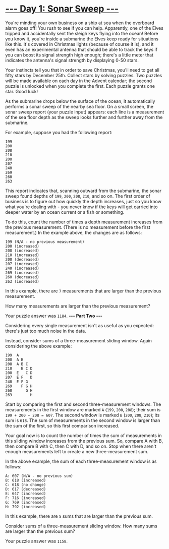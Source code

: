 # [--- Day 1: Sonar Sweep ---](http://adventofcode.com/2021/day/1)

You're minding your own business on a ship at sea when the overboard alarm goes off! 
You rush to see if you can help. Apparently, one of the Elves tripped and accidentally sent the sleigh keys flying into the ocean!
Before you know it, you're inside a submarine the Elves keep ready for situations like this. 
It's covered in Christmas lights (because of course it is), and it even has an experimental antenna that should be able to track the keys if you can boost its signal strength high enough; 
there's a little meter that indicates the antenna's signal strength by displaying 0-50 stars.

Your instincts tell you that in order to save Christmas, you'll need to get all fifty stars by December 25th.
Collect stars by solving puzzles. 
Two puzzles will be made available on each day in the Advent calendar; 
the second puzzle is unlocked when you complete the first. 
Each puzzle grants one star. Good luck!

As the submarine drops below the surface of the ocean, 
it automatically performs a sonar sweep of the nearby sea floor. 
On a small screen, the sonar sweep report (your puzzle input) appears: 
each line is a measurement of the sea floor depth as the sweep looks further and further away from the submarine.

For example, suppose you had the following report:

```
199
200
208
210
200
207
240
269
260
263
```

This report indicates that, scanning outward from the submarine, the sonar sweep found depths of ``199``, ``200``, ``208``, ``210``, and so on.
The first order of business is to figure out how quickly the depth increases, just so you know what you're dealing with - you never know if the keys 
will get carried into deeper water by an ocean current or a fish or something.

To do this, count the number of times a depth measurement increases from the previous measurement. 
(There is no measurement before the first measurement.) In the example above, the changes are as follows:

```
199 (N/A - no previous measurement)
200 (increased)
208 (increased)
210 (increased)
200 (decreased)
207 (increased)
240 (increased)
269 (increased)
260 (decreased)
263 (increased)
```

In this example, there are ``7`` measurements that are larger than the previous measurement.

How many measurements are larger than the previous measurement?

Your puzzle answer was ``1184``.
**--- Part Two ---**

Considering every single measurement isn't as useful as you expected: there's just too much noise in the data.

Instead, consider sums of a three-measurement sliding window. Again considering the above example:

```
199  A      
200  A B    
208  A B C  
210    B C D
200  E   C D
207  E F   D
240  E F G  
269    F G H
260      G H
263        H
```

Start by comparing the first and second three-measurement windows. 
The measurements in the first window are marked ``A`` (``199``, ``200``, ``208``); 
their sum is ``199 + 200 + 208 = 607``. The second window is marked ``B`` (``200``, ``208``, ``210``); its sum is ``618``. 
The sum of measurements in the second window is larger than the sum of the first, so this first comparison increased.

Your goal now is to count the number of times the sum of measurements in this sliding window increases from the previous sum. 
So, compare A with B, then compare B with C, then C with D, and so on. 
Stop when there aren't enough measurements left to create a new three-measurement sum.

In the above example, the sum of each three-measurement window is as follows:

```
A: 607 (N/A - no previous sum)
B: 618 (increased)
C: 618 (no change)
D: 617 (decreased)
E: 647 (increased)
F: 716 (increased)
G: 769 (increased)
H: 792 (increased)
```

In this example, there are ``5`` sums that are larger than the previous sum.

Consider sums of a three-measurement sliding window. How many sums are larger than the previous sum?

Your puzzle answer was ``1158``.

